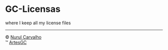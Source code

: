 # GC-Licensas

where I keep all my license files

---

&copy; [Nurul Carvalho](mailto:nuruldecarvalho@gmail.com) \
&trade; [ArtesGC](https://artesgc.home.blog)
